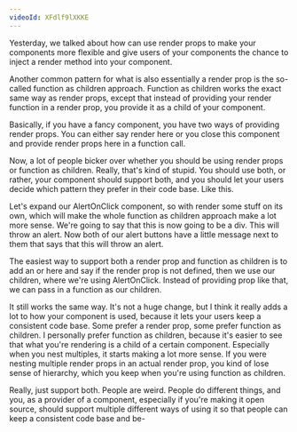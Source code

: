 ```yaml
---
videoId: XFdlf9lXKKE
---
```


Yesterday, we talked about how can use render props to make your components more flexible and give users of your components the chance to inject a render method into your component.

Another common pattern for what is also essentially a render prop is the so-called function as children approach. Function as children works the exact same way as render props, except that instead of providing your render function in a render prop, you provide it as a child of your component.

Basically, if you have a fancy component, you have two ways of providing render props. You can either say render here or you close this component and provide render props here in a function call.

Now, a lot of people bicker over whether you should be using render props or function as children. Really, that's kind of stupid. You should use both, or rather, your component should support both, and you should let your users decide which pattern they prefer in their code base. Like this.

Let's expand our AlertOnClick component, so with render some stuff on its own, which will make the whole function as children approach make a lot more sense. We're going to say that this is now going to be a div. This will throw an alert. Now both of our alert buttons have a little message next to them that says that this will throw an alert.

The easiest way to support both a render prop and function as children is to add an or here and say if the render prop is not defined, then we use our children, where we're using AlertOnClick. Instead of providing prop like that, we can pass in a function as our children.

It still works the same way. It's not a huge change, but I think it really adds a lot to how your component is used, because it lets your users keep a consistent code base. Some prefer a render prop, some prefer function as children. I personally prefer function as children, because it's easier to see that what you're rendering is a child of a certain component. Especially when you nest multiples, it starts making a lot more sense. If you were nesting multiple render props in an actual render prop, you kind of lose sense of hierarchy, which you keep when you're using function as children.

Really, just support both. People are weird. People do different things, and you, as a provider of a component, especially if you're making it open source, should support multiple different ways of using it so that people can keep a consistent code base and be-
